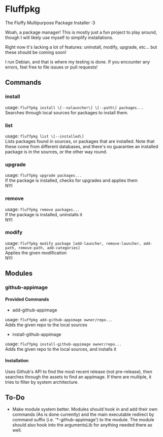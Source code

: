 # Fluffpkg
The Fluffy Multipurpose Package Installer :3

Woah, a package manager!
This is mostly just a fun project to play around, though I will likely use myself to simplify installations.

Right now it's lacking a lot of features: uninstall, modify, upgrade, etc... but these should be coming soon!

I run Debian, and that is where my testing is done. If you encounter any errors, feel free to file issues or pull requests!

## Commands

### install

usage: `fluffpkg install \[--nolauncher\] \[--path\] packages...`<br/>
Searches through local sources for packages to install them.

### list

usage: `fluffpkg list \[--installed\]`<br/>
Lists packages found in sources, or packages that are installed. Note that these come from different databases, and there's no guarantee an installed package is in the sources, or the other way round.

### upgrade

usage: `fluffpkg upgrade packages...`<br/>
If the package is installed, checks for upgrades and applies them<br/>
NYI

### remove

usage: `fluffpkg remove packages...`<br/>
If the package is installed, uninstalls it<br/>
NYI

### modify

usage: `fluffpkg modify package [add-launcher, remove-launcher, add-path, remove-path, add-categories]`<br/>
Applies the given modification<br/>
NYI

## Modules

### github-appimage

#### Provided Commands

 + add-github-appimage

 usage: `fluffpkg add-github-appimage owner/repo...`<br/>
 Adds the given repo to the local sources

 + install-github-appimage
 
 usage: `fluffpkg install-github-appimage owner/repo...`<br/>
 Adds the given repo to the local sources, and installs it

#### Installation

Uses Github's API to find the most recent release (not pre-release), then searches through the assets to find an appimage. If there are multiple, it tries to filter by system architecture.

## To-Do
 + Make module system better. Modules should hook in and add their own commands (As is done currently) and the main executable redirect by command suffix (i.e. '\*-github-appimage') to the module. The module should also hook into the argumentsLib for anything needed there as well.
